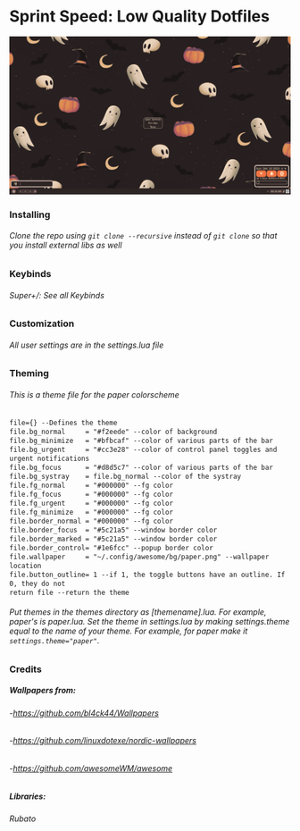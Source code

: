 # Sprint Speed: Low Quality Dotfiles
![Image of the setup](screen_shot.png)
### Installing
###### Clone the repo using `git clone --recursive` instead of `git clone` so that you install external libs as well

### Keybinds
###### Super+/: See all Keybinds

### Customization
###### All user settings are in the settings.lua file

### Theming
###### This is a theme file for the paper colorscheme
```
file={} --Defines the theme
file.bg_normal     = "#f2eede" --color of background
file.bg_minimize   = "#bfbcaf" --color of various parts of the bar
file.bg_urgent     = "#cc3e28" --color of control panel toggles and urgent notifications
file.bg_focus      = "#d8d5c7" --color of various parts of the bar
file.bg_systray    = file.bg_normal --color of the systray
file.fg_normal     = "#000000" --fg color
file.fg_focus      = "#000000" --fg color
file.fg_urgent     = "#000000" --fg color
file.fg_minimize   = "#000000" --fg color
file.border_normal = "#000000" --fg color
file.border_focus  = "#5c21a5" --window border color
file.border_marked = "#5c21a5" --window border color
file.border_control= "#1e6fcc" --popup border color
file.wallpaper     = "~/.config/awesome/bg/paper.png" --wallpaper location
file.button_outline= 1 --if 1, the toggle buttons have an outline. If 0, they do not
return file --return the theme

```
###### Put themes in the themes directory as [themename].lua. For example, paper's is paper.lua. Set the theme in settings.lua by making settings.theme equal to the name of your theme. For example, for paper make it `settings.theme="paper"`.


### Credits
##### Wallpapers from:
###### -https://github.com/bl4ck44/Wallpapers
###### -https://github.com/linuxdotexe/nordic-wallpapers
###### -https://github.com/awesomeWM/awesome
##### Libraries:
###### Rubato
